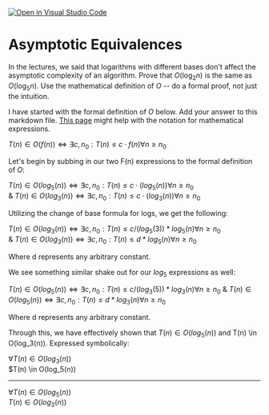 [![Open in Visual Studio Code](https://classroom.github.com/assets/open-in-vscode-718a45dd9cf7e7f842a935f5ebbe5719a5e09af4491e668f4dbf3b35d5cca122.svg)](https://classroom.github.com/online_ide?assignment_repo_id=11974275&assignment_repo_type=AssignmentRepo)
# Asymptotic Equivalences

In the lectures, we said that logarithms with different bases don't affect the
asymptotic complexity of an algorithm. Prove that $O(\log_{2} n)$ is the same as
$O(\log_{5} n)$. Use the mathematical definition of $O$ -- do a formal proof,
not just the intuition.

I have started with the formal definition of $O$ below. Add your answer to this
markdown file. [This
page](https://docs.github.com/en/get-started/writing-on-github/working-with-advanced-formatting/writing-mathematical-expressions)
might help with the notation for mathematical expressions.

$T(n) \in O(f(n)) \iff \exists c, n_0: T(n) \leq c \cdot f(n) \forall n \geq n_0$

Let's begin by subbing in our two F(n) expressions to the formal definition of $O$:

$T(n) \in O(log_5(n)) \iff \exists c, n_0: T(n) \leq c \cdot (log_5(n)) \forall n \geq n_0$  
                                        &
$T(n) \in O(log_3(n)) \iff \exists c, n_0: T(n) \leq c \cdot (log_3(n)) \forall n \geq n_0$

Utilizing the change of base formula for logs, we get the following:

$T(n) \in O(log_3(n)) \iff \exists c, n_0: T(n) \leq c/(log_5(3)) * log_5(n) \forall n \geq n_0$  
                                        &
$T(n) \in O(log_3(n)) \iff \exists c, n_0: T(n) \leq d * log_5(n) \forall n \geq n_0$

Where d represents any arbitrary constant.

We see something similar shake out for our $log_5$ expressions as well:

$T(n) \in O(log_5(n)) \iff \exists c, n_0: T(n) \leq c/(log_3(5)) * log_3(n) \forall n \geq n_0$
                                        &
$T(n) \in O(log_5(n)) \iff \exists c, n_0: T(n) \leq d * log_3(n) \forall n \geq n_0$

Where d represents any arbitrary constant.

Through this, we have effectively shown that $T(n) \in O(log_5(n))$ and T(n) \in O(log_3(n)). Expressed symbolically:

$\forall T(n) \in O(log_3(n))$  
$T(n) \in O(log_5(n))  
______________________________  

$\forall T(n) \in O(log_5(n))$  
$T(n) \in O(log_3(n))$

